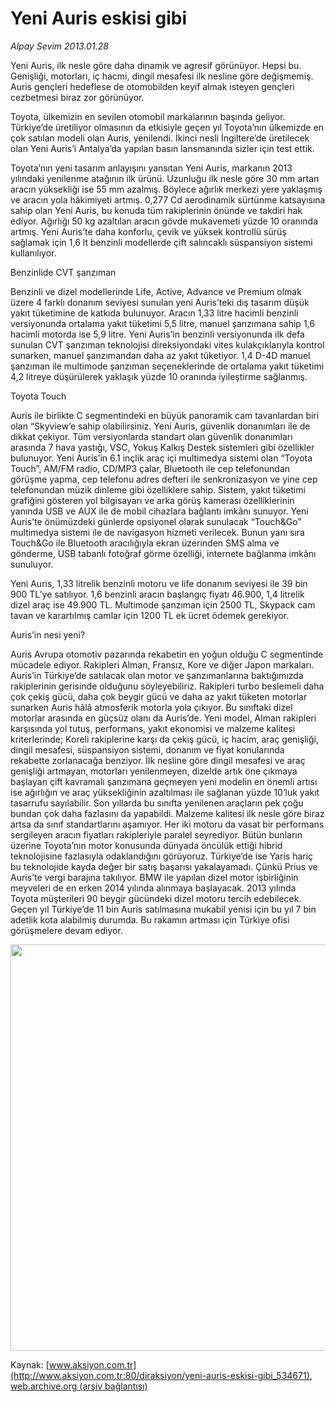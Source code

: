 # Yeni Auris eskisi gibi

*Alpay Sevim 2013.01.28*

<div class="pNewsDetailMainContent" itemprop="articleBody">
 <p>
  Yeni Auris, ilk nesle göre daha dinamik ve agresif görünüyor. Hepsi bu. Genişliği, motorları, iç hacmi, dingil mesafesi ilk nesline göre değişmemiş. Auris gençleri hedeflese de otomobilden keyif almak isteyen gençleri cezbetmesi biraz zor görünüyor.
 </p>
 <p>
  Toyota, ülkemizin en sevilen otomobil markalarının başında geliyor. Türkiye’de üretiliyor olmasının da etkisiyle geçen yıl Toyota’nın ülkemizde en çok satılan modeli olan Auris, yenilendi. İkinci nesli İngiltere’de üretilecek olan Yeni Auris’i Antalya’da yapılan basın lansmanında sizler için test ettik.
 </p>
 <p>
  Toyota’nın yeni tasarım anlayışını yansıtan Yeni Auris, markanın 2013 yılındaki yenilenme atağının ilk ürünü. Uzunluğu ilk nesle göre 30 mm artan aracın yüksekliği ise 55 mm azalmış. Böylece ağırlık merkezi yere yaklaşmış ve aracın yola hâkimiyeti artmış. 0,277 Cd aerodinamik sürtünme katsayısına sahip olan Yeni Auris, bu konuda tüm rakiplerinin önünde ve takdiri hak ediyor. Ağırlığı 50 kg azaltılan aracın gövde mukavemeti yüzde 10 oranında artmış. Yeni Auris’te daha konforlu, çevik ve yüksek kontrollü sürüş sağlamak için 1,6 lt benzinli modellerde çift salıncaklı süspansiyon sistemi kullanılıyor.
 </p>
 <p>
  Benzinlide CVT şanzıman
 </p>
 <p>
  Benzinli ve dizel modellerinde Life, Active, Advance ve Premium olmak üzere 4 farklı donanım seviyesi sunulan yeni Auris’teki dış tasarım düşük yakıt tüketimine de katkıda bulunuyor. Aracın 1,33 litre hacimli benzinli versiyonunda ortalama yakıt tüketimi 5,5 litre, manuel şanzımana sahip 1,6 hacimli motorda ise 5,9 litre. Yeni Auris’in benzinli versiyonunda ilk defa sunulan CVT şanzıman teknolojisi direksiyondaki vites kulakçıklarıyla kontrol sunarken, manuel şanzımandan daha az yakıt tüketiyor. 1,4 D-4D manuel şanzıman ile multimode şanzıman seçeneklerinde de ortalama yakıt tüketimi 4,2 litreye düşürülerek yaklaşık yüzde 10 oranında iyileştirme sağlanmış.
 </p>
 <p>
  Toyota Touch
 </p>
 <p>
  Auris ile birlikte C segmentindeki en büyük panoramik cam tavanlardan biri olan “Skyview’e sahip olabilirsiniz. Yeni Auris, güvenlik donanımları ile de dikkat çekiyor. Tüm versiyonlarda standart olan güvenlik donanımları arasında 7 hava yastığı, VSC, Yokuş Kalkış Destek sistemleri gibi özellikler bulunuyor. Yeni Auris’in 6.1 inçlik araç içi multimedya sistemi olan “Toyota Touch”, AM/FM radio, CD/MP3 çalar, Bluetooth ile cep telefonundan görüşme yapma, cep telefonu adres defteri ile senkronizasyon ve yine cep telefonundan müzik dinleme gibi özelliklere sahip. Sistem, yakıt tüketimi grafiğini gösteren yol bilgisayarı ve arka görüş kamerası özelliklerinin yanında USB ve AUX ile de mobil cihazlara bağlantı imkânı sunuyor. Yeni Auris’te önümüzdeki günlerde opsiyonel olarak sunulacak “Touch&amp;Go” multimedya sistemi ile de navigasyon hizmeti verilecek. Bunun yanı sıra Touch&amp;Go ile Bluetooth aracılığıyla ekran üzerinden SMS alma ve gönderme, USB tabanlı fotoğraf görme özelliği, internete bağlanma imkânı sunuluyor.
 </p>
 <p>
  Yeni Auris, 1,33 litrelik benzinli motoru ve life donanım seviyesi ile 39 bin 900 TL’ye satılıyor. 1,6 benzinli aracın başlangıç fiyatı 46.900, 1,4 litrelik dizel araç ise 49.900 TL. Multimode şanzıman için 2500 TL, Skypack cam tavan ve karartılmış camlar için 1200 TL ek ücret ödemek gerekiyor.
 </p>
 <p>
  Auris’in nesi yeni?
 </p>
 <p>
  Auris Avrupa otomotiv pazarında rekabetin en yoğun olduğu C segmentinde mücadele ediyor. Rakipleri Alman, Fransız, Kore ve diğer Japon markaları. Auris’in Türkiye’de satılacak olan motor ve şanzımanlarına baktığımızda rakiplerinin gerisinde olduğunu söyleyebiliriz. Rakipleri turbo beslemeli daha çok çekiş gücü, daha çok beygir gücü ve daha az yakıt tüketen motorlar sunarken Auris hâlâ atmosferik motorla yola çıkıyor. Bu sınıftaki dizel motorlar arasında en güçsüz olanı da Auris’de. Yeni model, Alman rakipleri karşısında yol tutuş, performans, yakıt ekonomisi ve malzeme kalitesi kriterlerinde; Koreli rakiplerine karşı da çekiş gücü, iç hacim, araç genişliği, dingil mesafesi, süspansiyon sistemi, donanım ve fiyat konularında rekabette zorlanacağa benziyor. İlk nesline göre dingil mesafesi ve araç genişliği artmayan, motorları yenilenmeyen, dizelde artık öne çıkmaya başlayan çift kavramalı şanzımana geçmeyen yeni modelin en önemli artısı ise ağırlığın ve araç yüksekliğinin azaltılması ile sağlanan yüzde 10’luk yakıt tasarrufu sayılabilir. Son yıllarda bu sınıfta yenilenen araçların pek çoğu bundan çok daha fazlasını da yapabildi. Malzeme kalitesi ilk nesle göre biraz artsa da sınıf standartlarını aşamıyor. Her iki motoru da vasat bir performans sergileyen aracın fiyatları rakipleriyle paralel seyrediyor. Bütün bunların üzerine Toyota’nın motor konusunda dünyada öncülük ettiği hibrid teknolojisine fazlasıyla odaklandığını görüyoruz. Türkiye’de ise Yaris hariç bu teknolojide kayda değer bir satış başarısı yakalayamadı. Çünkü Prius ve Auris’te vergi barajına takılıyor. BMW ile yapılan dizel motor işbirliğinin meyveleri de en erken 2014 yılında alınmaya başlayacak. 2013 yılında Toyota müşterileri 90 beygir gücündeki dizel motoru tercih edebilecek. Geçen yıl Türkiye’de 11 bin Auris satılmasına mukabil yenisi için bu yıl 7 bin adetlik kota alabilmiş durumda. Bu rakamın artması için Türkiye ofisi görüşmelere devam ediyor.
 </p>
 <p>
  <img alt="" height="650" src="http://web.archive.org/web/20150717035607im_/http://medya.aksiyon.com.tr/aksiyon/2013/01/28/auris.png"/>
 </p>
</div>


Kaynak: [www.aksiyon.com.tr](http://www.aksiyon.com.tr:80/diraksiyon/yeni-auris-eskisi-gibi_534671), [web.archive.org (arşiv bağlantısı)](http://web.archive.org/web/20150717035607/http://www.aksiyon.com.tr:80/diraksiyon/yeni-auris-eskisi-gibi_534671)
